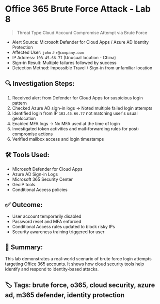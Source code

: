 # Office 365 Brute Force Attack - Lab 8
> Threat Type:Cloud Account Compromise Attempt via Brute Force
- Alert Source: Microsoft Defender for Cloud Apps / Azure AD Identity Protection
- Affected User: `john.hr@company.com`
- IP Address: `103.45.66.77` (Unusual location - China)
- Sign-in Result: Multiple failures followed by success
- Detection Method: Impossible Travel / Sign-in from unfamiliar location
## 🔍 Investigation Steps:
1. Received alert from Defender for Cloud Apps for suspicious login pattern
2. Checked Azure AD sign-in logs → Noted multiple failed login attempts
3. Identified login from IP `103.45.66.77` not matching user's usual geolocation
4. Enabled MFA logs → No MFA used at the time of login
5. Investigated token activities and mail-forwarding rules for post-compromise actions
6. Verified mailbox access and login timestamps
## 🛠️ Tools Used:
- Microsoft Defender for Cloud Apps
- Azure AD Sign-in Logs
- Microsoft 365 Security Center
- GeoIP tools
- Conditional Access policies
## ✅ Outcome:
- User account temporarily disabled
- Password reset and MFA enforced
- Conditional Access rules updated to block risky IPs
- Security awareness training triggered for user
## 🧠 Summary:
This lab demonstrates a real-world scenario of brute force login attempts targeting Office 365 accounts. It shows how cloud security tools help identify and respond to identity-based attacks.
## 🏷️ Tags: brute force, o365, cloud security, azure ad, m365 defender, identity protection
